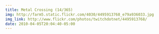 ```yaml
---
title: Metal Crossing (14/365) 
img: http://farm5.static.flickr.com/4030/4495913768_e79a936033.jpg 
img_link: http://www.flickr.com/photos/twitchdotnet/4495913768/ 
date: 2010-04-05T20:04:40-05:00 
---
```

